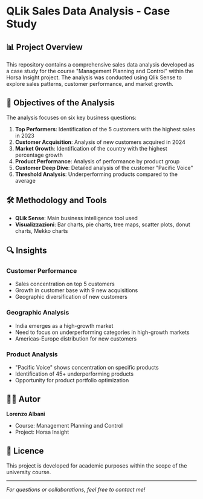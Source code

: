 # QLik Sales Data Analysis - Case Study

## 📊 Project Overview

This repository contains a comprehensive sales data analysis developed as a case study for the course "Management Planning and Control" within the Horsa Insight project. The analysis was conducted using Qlik Sense to explore sales patterns, customer performance, and market growth.

## 🎯 Objectives of the Analysis

The analysis focuses on six key business questions:

1. **Top Performers**: Identification of the 5 customers with the highest sales in 2023
2. **Customer Acquisition**: Analysis of new customers acquired in 2024
3. **Market Growth**: Identification of the country with the highest percentage growth
4. **Product Performance**: Analysis of performance by product group
5. **Customer Deep Dive**: Detailed analysis of the customer "Pacific Voice"
6. **Threshold Analysis**: Underperforming products compared to the average


## 🛠️ Methodology and Tools

- **QLik Sense**: Main business intelligence tool used
- **Visualizzazioni**: Bar charts, pie charts, tree maps, scatter plots, donut charts, Mekko charts


## 🔍 Insights

### Customer Performance
- Sales concentration on top 5 customers
- Growth in customer base with 9 new acquisitions
- Geographic diversification of new customers

### Geographic Analysis
- India emerges as a high-growth market
- Need to focus on underperforming categories in high-growth markets
- Americas-Europe distribution for new customers

### Product Analysis
- "Pacific Voice" shows concentration on specific products
- Identification of 45+ underperforming products
- Opportunity for product portfolio optimization

## 👨‍💼 Autor

**Lorenzo Albani**
- Course: Management Planning and Control
- Project: Horsa Insight

## 📄 Licence

This project is developed for academic purposes within the scope of the university course.

---

*For questions or collaborations, feel free to contact me!*
